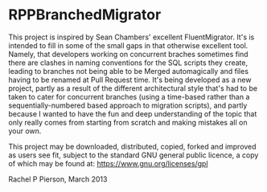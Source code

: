 RPPBranchedMigrator
===================

This project is inspired by Sean Chambers' excellent FluentMigrator. It's is intended to fill in some of the small gaps in that otherwise excellent tool. Namely, that developers working on concurrent braches sometimes find there are clashes in naming conventions for the SQL scripts they create, leading to branches not being able to be Merged automagically and files having to be renamed at Pull Request time. It's being developed as a new project, partly as a result of the different architectural style that's had to be taken to cater for concurrent branches (using a time-based rather than a sequentially-numbered based approach to migration scripts), and partly because I wanted to have the fun and deep understanding of the topic that only really comes from starting from scratch and making mistakes all on your own.

This project may be downloaded, distributed, copied, forked and improved as users see fit, subject to the standard GNU general public licence, a copy of which may be found at: https://www.gnu.org/licenses/gpl


Rachel P Pierson,
March 2013
